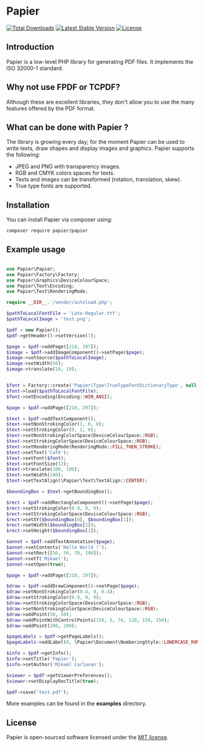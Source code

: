 # Papier
<p>
    <a href="https://packagist.org/packages/papier/papier"><img src="https://poser.pugx.org/papier/papier/d/total.svg" alt="Total Downloads"></a>
    <a href="https://packagist.org/packages/papier/papier"><img src="https://poser.pugx.org/papier/papier/v/stable.svg" alt="Latest Stable Version"></a>
    <a href="https://packagist.org/packages/papier/papier"><img src="https://poser.pugx.org/papier/papier/license.svg" alt="License"></a>
</p>

## Introduction
Papier is a low-level PHP library for generating PDF files. It implements the ISO 32000-1 standard.

## Why not use FPDF or TCPDF?
Although these are excellent libraries, they don't allow you to use the many features offered by the PDF format.

## What can be done with Papier ?
The library is growing every day; for the moment Papier can be used to write texts, draw shapes and display images and graphics. 
Papier supports the following:
- JPEG and PNG with transparency images.
- RGB and CMYK colors spaces for texts.
- Texts and images can be transformed (rotation, translation, skew).
- True type fonts are supported.

## Installation
You can install Papier via composer using:
```bash
composer require papier/papier
```

## Example usage

```php

use Papier\Papier;
use Papier\Factory\Factory;
use Papier\Graphics\DeviceColourSpace;
use Papier\Text\Encoding;
use Papier\Text\RenderingMode;

require __DIR__.'/vendor/autoload.php';

$pathToLocalFontFile = 'Lato-Regular.ttf';
$pathToLocalImage = 'test.png';

$pdf = new Papier();
$pdf->getHeader()->setVersion(7);

$page = $pdf->addPage([210, 297]);
$image = $pdf->addImageComponent()->setPage($page);
$image->setSource($pathToLocalImage);
$image->setWidth(50);
$image->translate(10, 10);


$font = Factory::create('Papier\Type\TrueTypeFontDictionaryType', null, true);
$font->load($pathToLocalFontFile);
$font->setEncoding(Encoding::WIN_ANSI);

$page = $pdf->addPage([210, 297]);

$text = $pdf->addTextComponent();
$text->setNonStrokingColor(1, 0, 0);
$text->setStrokingColor(0, 1, 0);
$text->setNonStrokingColorSpace(DeviceColourSpace::RGB);
$text->setStrokingColorSpace(DeviceColourSpace::RGB);
$text->setRenderingMode(RenderingMode::FILL_THEN_STROKE);
$text->setText('Café');
$text->setFont($font);
$text->setFontSize(12);
$text->translate(100, 100);
$text->setWidth(100);
$text->setTextAlign(\Papier\Text\TextAlign::CENTER);

$boundingBox = $text->getBoundingBox();

$rect = $pdf->addRectangleComponent()->setPage($page);
$rect->setStrokingColor(0.9, 0, 0);
$rect->setStrokingColorSpace(DeviceColourSpace::RGB);
$rect->setXY($boundingBox[0], $boundingBox[1]);
$rect->setWidth($boundingBox[2]);
$rect->setHeight($boundingBox[3]);

$annot = $pdf->addTextAnnotation($page);
$annot->setContents('Hello World !');
$annot->setRect([50, 50, 70, 100]);
$annot->setT('Mikael');
$annot->setOpen(true);

$page = $pdf->addPage([210, 297]);

$draw = $pdf->addDrawComponent()->setPage($page);
$draw->setNonStrokingColor(0.4, 0, 0.4);
$draw->setStrokingColor(0.9, 0, 0);
$draw->setStrokingColorSpace(DeviceColourSpace::RGB);
$draw->setNonStrokingColorSpace(DeviceColourSpace::RGB);
$draw->addPoint(50, 50);
$draw->addPointWithControlPoints(150, 5, 74, 120, 150, 150);
$draw->addPoint(200, 200);

$pageLabels = $pdf->getPageLabels();
$pageLabels->addLabel(0, \Papier\Document\NumberingStyle::LOWERCASE_ROMAN);

$info = $pdf->getInfo();
$info->setTitle('Papier');
$info->setAuthor('Mikaël Carlavan');

$viewer = $pdf->getViewerPreferences();
$viewer->setDisplayDocTitle(true);

$pdf->save('test.pdf');
```
More examples can be found in the <strong>examples</strong> directory.

## License
Papier is open-sourced software licensed under the [MIT license](LICENSE.md).
